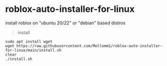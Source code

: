 # roblox-auto-installer-for-linux
install roblox on "ubuntu 20/22" or "debian" based distros

> install

```
sudo apt install wget
wget https://raw.githubusercontent.com/Mollomm1/roblox-auto-installer-for-linux/main/install.sh
clear
./install.sh
```
